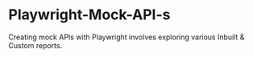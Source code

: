 # Playwright-Mock-API-s
Creating mock APIs with Playwright involves exploring various Inbuilt &amp; Custom reports.
